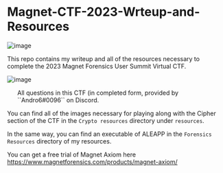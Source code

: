 # Magnet-CTF-2023-Wrteup-and-Resources
![image](https://user-images.githubusercontent.com/33331153/236711082-f0ec3a18-a790-41f2-93e6-14cadc9aaf0d.png)

This repo contains my writeup and all of the resources necessary to complete the 2023 Magnet Forensics User Summit Virtual CTF.

![image](https://user-images.githubusercontent.com/33331153/236711628-9166dab4-93ed-4df3-ba8e-317581625c25.png)
<ul>All questions in this CTF (in completed form, provided by ``Andro6#0096`` on Discord.</ul>

You can find all of the images necessary for playing along with the Cipher section of the CTF in the ``Crypto resources`` directory under ``resources``.

In the same way, you can find an executable of ALEAPP in the ``Forensics Resources`` directory of my resources.

You can get a free trial of Magnet Axiom here https://www.magnetforensics.com/products/magnet-axiom/

